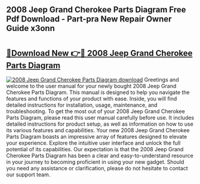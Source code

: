 ## 2008 Jeep Grand Cherokee Parts Diagram Free Pdf Download - Part-pra New Repair Owner Guide x3onn

# <h2><a href="http://dfnv4op.blite.top/?on=2008+Jeep+Grand+Cherokee+Parts+Diagram">🔗Download New 👉🔴 2008 Jeep Grand Cherokee Parts Diagram</a></h2>

[![2008 Jeep Grand Cherokee Parts Diagram download](https://i.imgur.com/lujVjoI.png)](http://dfnv4op.blite.top/?on=2008+Jeep+Grand+Cherokee+Parts+Diagram)
Greetings and welcome to the user manual for your newly bought 2008 Jeep Grand Cherokee Parts Diagram. This manual is designed to help you navigate the features and functions of your product with ease. Inside, you will find detailed instructions for installation, usage, maintenance, and troubleshooting. To get the most out of your 2008 Jeep Grand Cherokee Parts Diagram, please read this user manual carefully before use. It includes detailed instructions for product setup, as well as information on how to use its various features and capabilities. Your new 2008 Jeep Grand Cherokee Parts Diagram boasts an impressive array of features designed to elevate your experience. Explore the intuitive user interface and unlock the full potential of its capabilities. Our expectation is that the 2008 Jeep Grand Cherokee Parts Diagram has been a clear and easy-to-understand resource in your journey to becoming proficient in using your new gadget. Should you need any assistance or clarification, please do not hesitate to contact our support team.
